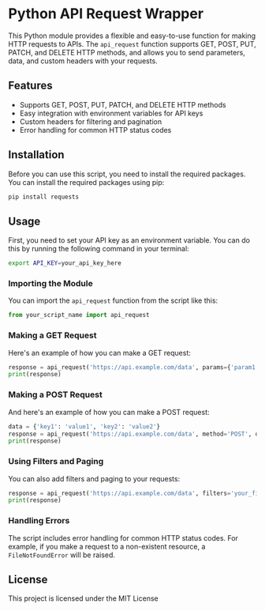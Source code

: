 # Python API Request Wrapper

This Python module provides a flexible and easy-to-use function for making HTTP requests to APIs. The `api_request` function supports GET, POST, PUT, PATCH, and DELETE HTTP methods, and allows you to send parameters, data, and custom headers with your requests.

## Features

- Supports GET, POST, PUT, PATCH, and DELETE HTTP methods
- Easy integration with environment variables for API keys
- Custom headers for filtering and pagination
- Error handling for common HTTP status codes

## Installation

Before you can use this script, you need to install the required packages. You can install the required packages using pip:

```bash
pip install requests
```

## Usage

First, you need to set your API key as an environment variable. You can do this by running the following command in your terminal:

```bash
export API_KEY=your_api_key_here
```

### Importing the Module

You can import the `api_request` function from the script like this:

```python
from your_script_name import api_request
```

### Making a GET Request

Here's an example of how you can make a GET request:

```python
response = api_request('https://api.example.com/data', params={'param1': 'value1', 'param2': 'value2'})
print(response)
```

### Making a POST Request

And here's an example of how you can make a POST request:

```python
data = {'key1': 'value1', 'key2': 'value2'}
response = api_request('https://api.example.com/data', method='POST', data=data)
print(response)
```

### Using Filters and Paging

You can also add filters and paging to your requests:

```python
response = api_request('https://api.example.com/data', filters='your_filter', paging='your_paging_info')
print(response)
```

### Handling Errors

The script includes error handling for common HTTP status codes. For example, if you make a request to a non-existent resource, a `FileNotFoundError` will be raised.

## License

This project is licensed under the MIT License